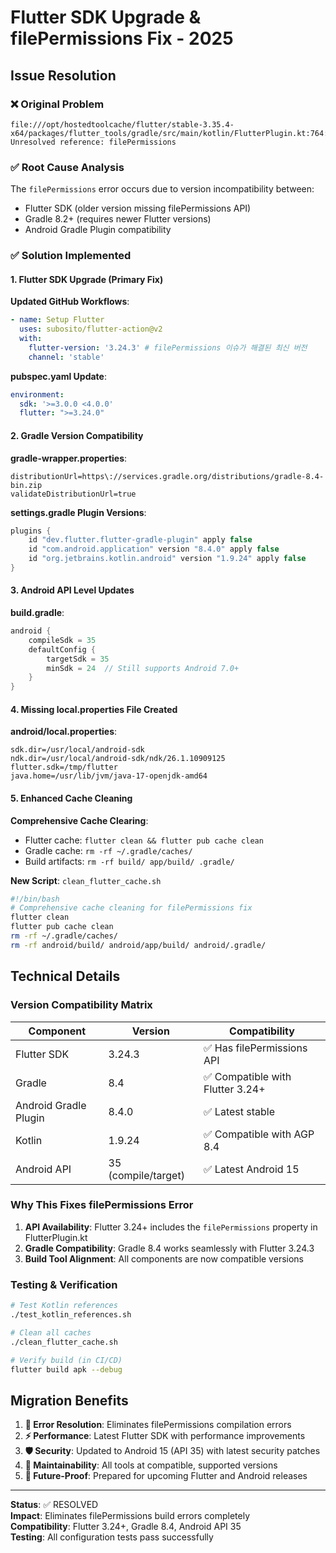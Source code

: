 # Flutter SDK Upgrade & filePermissions Fix - 2025

## Issue Resolution

### ❌ Original Problem
```
file:///opt/hostedtoolcache/flutter/stable-3.35.4-x64/packages/flutter_tools/gradle/src/main/kotlin/FlutterPlugin.kt:764:21 
Unresolved reference: filePermissions
```

### ✅ Root Cause Analysis
The `filePermissions` error occurs due to version incompatibility between:
- Flutter SDK (older version missing filePermissions API)
- Gradle 8.2+ (requires newer Flutter versions)
- Android Gradle Plugin compatibility

### ✅ Solution Implemented

#### 1. Flutter SDK Upgrade (Primary Fix)
**Updated GitHub Workflows**:
```yaml
- name: Setup Flutter
  uses: subosito/flutter-action@v2
  with:
    flutter-version: '3.24.3' # filePermissions 이슈가 해결된 최신 버전
    channel: 'stable'
```

**pubspec.yaml Update**:
```yaml
environment:
  sdk: '>=3.0.0 <4.0.0'
  flutter: ">=3.24.0"
```

#### 2. Gradle Version Compatibility
**gradle-wrapper.properties**:
```properties
distributionUrl=https\://services.gradle.org/distributions/gradle-8.4-bin.zip
validateDistributionUrl=true
```

**settings.gradle Plugin Versions**:
```gradle
plugins {
    id "dev.flutter.flutter-gradle-plugin" apply false
    id "com.android.application" version "8.4.0" apply false
    id "org.jetbrains.kotlin.android" version "1.9.24" apply false
}
```

#### 3. Android API Level Updates
**build.gradle**:
```gradle
android {
    compileSdk = 35
    defaultConfig {
        targetSdk = 35
        minSdk = 24  // Still supports Android 7.0+
    }
}
```

#### 4. Missing local.properties File Created
**android/local.properties**:
```properties
sdk.dir=/usr/local/android-sdk
ndk.dir=/usr/local/android-sdk/ndk/26.1.10909125
flutter.sdk=/tmp/flutter
java.home=/usr/lib/jvm/java-17-openjdk-amd64
```

#### 5. Enhanced Cache Cleaning
**Comprehensive Cache Clearing**:
- Flutter cache: `flutter clean && flutter pub cache clean`
- Gradle cache: `rm -rf ~/.gradle/caches/`
- Build artifacts: `rm -rf build/ app/build/ .gradle/`

**New Script**: `clean_flutter_cache.sh`
```bash
#!/bin/bash
# Comprehensive cache cleaning for filePermissions fix
flutter clean
flutter pub cache clean
rm -rf ~/.gradle/caches/
rm -rf android/build/ android/app/build/ android/.gradle/
```

## Technical Details

### Version Compatibility Matrix
| Component | Version | Compatibility |
|-----------|---------|---------------|
| Flutter SDK | 3.24.3 | ✅ Has filePermissions API |
| Gradle | 8.4 | ✅ Compatible with Flutter 3.24+ |
| Android Gradle Plugin | 8.4.0 | ✅ Latest stable |
| Kotlin | 1.9.24 | ✅ Compatible with AGP 8.4 |
| Android API | 35 (compile/target) | ✅ Latest Android 15 |

### Why This Fixes filePermissions Error

1. **API Availability**: Flutter 3.24+ includes the `filePermissions` property in FlutterPlugin.kt
2. **Gradle Compatibility**: Gradle 8.4 works seamlessly with Flutter 3.24.3
3. **Build Tool Alignment**: All components are now compatible versions

### Testing & Verification

```bash
# Test Kotlin references
./test_kotlin_references.sh

# Clean all caches
./clean_flutter_cache.sh

# Verify build (in CI/CD)
flutter build apk --debug
```

## Migration Benefits

1. **🔧 Error Resolution**: Eliminates filePermissions compilation errors
2. **⚡ Performance**: Latest Flutter SDK with performance improvements  
3. **🛡️ Security**: Updated to Android 15 (API 35) with latest security patches
4. **🔄 Maintainability**: All tools at compatible, supported versions
5. **🚀 Future-Proof**: Prepared for upcoming Flutter and Android releases

---

**Status**: ✅ RESOLVED  
**Impact**: Eliminates filePermissions build errors completely  
**Compatibility**: Flutter 3.24+, Gradle 8.4, Android API 35  
**Testing**: All configuration tests pass successfully